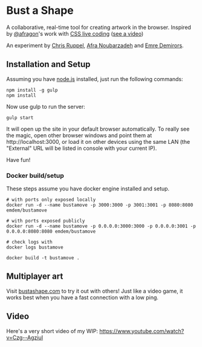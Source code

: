 # Bust a Shape

A collaborative, real-time tool for creating artwork in the browser. Inspired by [@afragon](https://twitter.com/afragon)'s work with [CSS live coding](https://www.youtube.com/watch?v=MrYOnQTXWzs) ([see a video](https://www.youtube.com/watch?v=ztwSAZ7lJg8))

An experiment by [Chris Ruppel](https://github.com/rupl), [Afra Noubarzadeh](https://github.com/afragon) and [Emre Demirors](https://github.com/emdem).

## Installation and Setup

Assuming you have [node.js](https://nodejs.org) installed, just run the following commands:

```
npm install -g gulp
npm install
```

Now use gulp to run the server:

```
gulp start
```

It will open up the site in your default browser automatically. To really see the magic, open other browser windows and point them at http://localhost:3000, or load it on other devices using the same LAN (the "External" URL will be listed in console with your current IP).

Have fun!

### Docker build/setup

These steps assume you have docker engine installed and setup.

```
# with ports only exposed locally
docker run -d --name bustamove -p 3000:3000 -p 3001:3001 -p 8080:8080 emdem/bustamove

# with ports exposed publicly
docker run -d --name bustamove -p 0.0.0.0:3000:3000 -p 0.0.0.0:3001 -p 0.0.0.0:8080:8080 emdem/bustamove

# check logs with
docker logs bustamove
```

```
docker build -t bustamove .
```


## Multiplayer art

Visit [bustashape.com](http://www.bustashape.com) to try it out with others! Just like a video game, it works best when you have a fast connection with a low ping.

## Video

Here's a very short video of my WIP: https://www.youtube.com/watch?v=Czg--AgziuI
